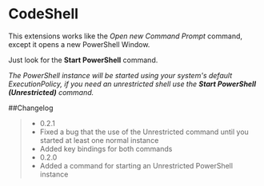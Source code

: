 # CodeShell
This extensions works like the *Open new Command Prompt* command, except it opens a new PowerShell Window.

Just look for the **Start PowerShell** command.

_The PowerShell instance will be started using your system's default ExecutionPolicy, if you need an unrestricted shell use the **Start PowerShell (Unrestricted)** command._

##Changelog
>* 0.2.1
>  * Fixed a bug that the use of the Unrestricted command until you started at least one normal instance
>  * Added key bindings for both commands
>* 0.2.0
>  * Added a command for starting an Unrestricted PowerShell instance